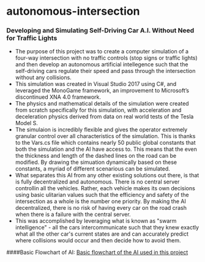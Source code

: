 # autonomous-intersection  
### Developing and Simulating Self-Driving Car A.I. Without Need for Traffic Lights  
- The purpose of this project was to create a computer simulation of a four-way intersection with no traffic controls (stop signs or traffic lights) and then develop an autonomous artificial intellegence such that the self-driving cars regulate their speed and pass through the intersection without any collisions.
- This simulation was created in Visual Studio 2017 using C#, and leveraged the MonoGame framework, an improvement to Microsoft’s discontinued XNA 4.0 framework.
- The physics and mathematical details of the simulation were created from scratch specifically for this simulation, with acceleration and deceleration physics derived from data on real world tests of the Tesla Model S.
- The simulaion is incredibly flexible and gives the operator extremely granular control over all characteristics of the simulation. This is thanks to the Vars.cs file which contains nearly 50 public global constants that both the simulation and the AI have access to. This means that the even the thickness and length of the dashed lines on the road can be modified. By drawing the simuation dynamically based on these constants, a myriad of different scenarious can be simulated.
- What separates this AI from any other existing solutions out there, is that is fully decentralized and autonomous. There is no central server controllin all the vehicles. Rather, each vehicle makes its own decisions using basic ulitarian values such that the efficiency and safety of the intersection as a whole is the number one priority. By making the AI decentralized, there is no risk of having every car on the road crash when there is a failure with the central server. 
- This was accomplished by leveraging what is known as "swarm intelligence" - all the cars intercommunicate such that they knew exactly what all the other car's current states are and can accurately predict where collisions would occur and then decide how to avoid them.   
  
  
####Basic Flowchart of AI:
[Basic flowchart of the AI used in this project](https://github.com/AlecWarren19/autonomous-intersection/blob/main/flowchart.png)
